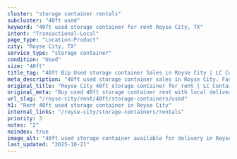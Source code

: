 ```yaml
---
cluster: "storage container rentals"
subcluster: "40ft used"
keyword: "40ft used storage container for rent Royse City, TX"
intent: "Transactional-Local"
page_type: "Location-Product"
city: "Royse City, TX"
service_type: "storage container"
condition: "Used"
size: "40ft"
title_tag: "40ft Bip Used storage container Sales in Royse City | LC Container"
meta_description: "40ft used storage container sales in Royse City. Fast delivery, competitive pricing. Serving storage containers area. Quote ID: 83K. Call (214) 524-4168 for your free quote today."
original_title: "Royse City 40ft storage container for rent | LC Container"
original_meta: "Buy used 40ft storage container rent with local delivery in Royse City, TX. LC Container — local Since 2003. Request a fast quote today."
url_slug: "/royse-city/rent/40ft/storage-containers/used"
h1: "Rent 40ft used storage container in Royse City"
internal_links: "/royse-city/storage-containers/rentals"
priority: 3
notes: "2"
noindex: true
image_alt: "40ft used storage container available for delivery in Royse City"
last_updated: "2025-10-21"
---
```


<!-- TODO: Add unique city/inventory copy, images, and internal links here. -->

